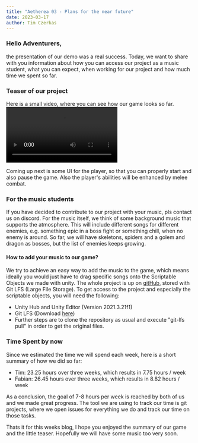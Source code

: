 ```yaml
---
title: "Aetherea 03 - Plans for the near future"
date: 2023-03-17
author: Tim Czerkas
---
```


### Hello Adventurers,

the presentation of our demo was a real success. Today, we want to share with you information about how you can access our project as a music student, what you can expect, when working for our project and how much time we spent so far.

### Teaser of our project

Here is a small video, where you can see how our game looks so far. 
<video src="https://user-images.githubusercontent.com/85937078/228000912-3971d500-29e7-4634-92d0-9470a7736a74.mp4" controls="controls" style="max-width: 730px;">
</video>

Coming up next is some UI for the player, so that you can properly start and also pause the game. Also the player's abilities will be enhanced by melee combat.

### For the music students

If you have decided to contribute to our project with your music, pls contact us on discord. For the music itself, we think of some background music that supports the atmosphere. This will include different songs for different enemies, e.g. something epic in a boss fight or something chill, when no enemy is around. So far, we will have skeletons, spiders and a golem and dragon as bosses, but the list of enemies keeps growing.

#### How to add your music to our game?
We try to achieve an easy way to add the music to the game, which means ideally you would just have to drag specific songs onto the Scriptable Objects we made with unity.
The whole project is up on [gitHub](https://github.com/Aetherea/Aetherea-Game), stored with Git LFS (Large File Storage). To get access to the project and especially the scriptable objects, you will need the following:
- Unity Hub and Unity Editor (Version 2021.3.21f1)
- Git LFS (Download [here](https://git-lfs.com/))
- Further steps are to clone the repository as usual and execute "git-lfs pull" in order to get the original files.

### Time Spent by now

Since we estimated the time we will spend each week, here is a short summary of how we did so far:
- Tim: 23.25 hours over three weeks, which results in 7.75 hours / week
- Fabian: 26.45 hours over three weeks, which results in 8.82 hours / week

As a conclusion, the goal of 7-8 hours per week is reached by both of us and we made great progress. The tool we are using to track our time is git projects, where we open issues for everything we do and track our time on those tasks.

Thats it for this weeks blog, I hope you enjoyed the summary of our game and the little teaser. Hopefully we will have some music too very soon.

